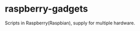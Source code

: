 raspberry-gadgets
=================

Scripts in Raspberry(Raspbian), supply for multiple hardware. 
